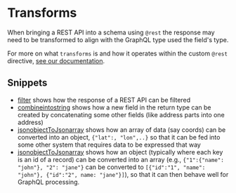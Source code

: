 # Transforms

When bringing a REST API into a schema using `@rest` the response may need to be transformed to align with the GraphQL type used the field's type.

For more on what `transforms` is and how it operates within the custom `@rest` directive, [see our documentation](https://www.ibm.com/docs/en/api-connect/ace/saas?topic=directives-directive-rest#transforms-transform__title__1).

## Snippets

- [filter](filter) shows how the response of a REST API can be filtered
- [combineintostring](combineintostring) shows how a new field in the return type can be created by concatenating some other fields (like address parts into one address)
- [jsonobjectToJsonarray](jsonobjectToJsonarray) shows how an array of data (say coords) can be converted into an object, `{"lat":, "lon",..}` so that it can be fed into some other system that requires data to be expressed that way
- [jsonobjectToJsonarray](jsonobjectToJsonarray) shows how an object (typically where each key is an id of a record) can be converted into an array (e.g., `{"1":{"name": "john"}, "2": "jane"}` can be converted to `[{"id":"1", "name": "john"}, {"id":"2", name: "jane"}]`), so that it can then behave well for GraphQL processing.
